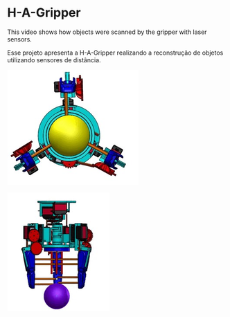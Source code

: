 # H-A-Gripper
This video shows how objects were scanned by the gripper with laser sensors.

Esse projeto apresenta a H-A-Gripper realizando a reconstrução de objetos utilizando sensores de distância.

![Vista frontal do scaneamento da esfera](https://github.com/jonathashmp/H-A-Gripper/blob/main/front_video_gif_new.jpg)

![Vista superior do scaneamento da esfera](https://github.com/jonathashmp/H-A-Gripper/blob/main/front_video_new.jpg)
